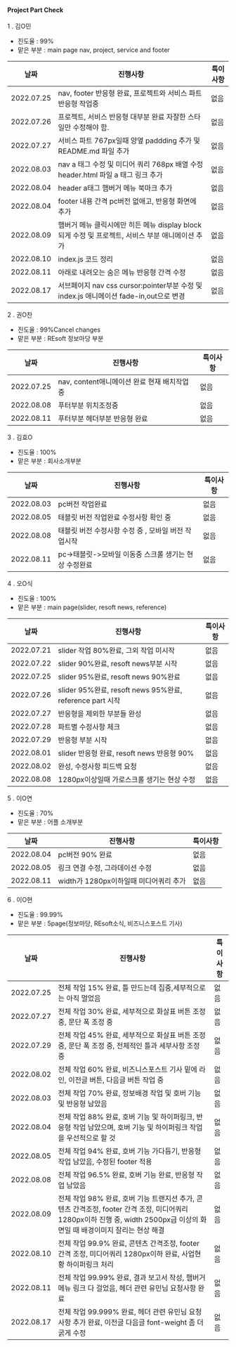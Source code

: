 #### Project Part Check

1 . 김O민

* 진도율 : 99%
* 맡은 부분 : main page nav, project, service and footer

|날짜|진행사항|특이사항|
|---|---|---|
|2022.07.25|nav, footer 반응형 완료, 프로젝트와 서비스 파트 반응형 작업중|없음|
|2022.07.26|프로젝트, 서비스 반응형 대부분 완료 자잘한 스타일만 수정해야 함.|없음|
|2022.07.27|서비스 파트 767px일때 양옆 paddding 추가 및 README.md 파일 추가|없음|
|2022.08.03|nav a 태그 수정 및 미디어 쿼리 768px 배열 수정 header.html 파일 a 태그 링크 추가|없음|
|2022.08.04|header a태그 햄버거 메뉴 북마크 추가|없음|
|2022.08.04|footer 내용 간격 pc버전 없애고, 반응형 화면에 추가|없음|
|2022.08.09|햄버거 메뉴 클릭시에만 히든 메뉴 display block 되게 수정 및 프로젝트, 서비스 부분 애니메이션 추가|없음|
|2022.08.10|index.js 코드 정리|없음|
|2022.08.11|아래로 내려오는 숨은 메뉴 반응형 간격 수정|없음|
|2022.08.17|서브페이지 nav css cursor:pointer부분 수정 및 index.js 애니메이션 fade-in,out으로 변경|없음|

2 . 권O찬

* 진도율 : 99%Cancel changes
* 맡은 부분 : REsoft 정보마당 부분
 
|날짜|진행사항|특이사항|
|---|---|---|
|2022.07.25|nav, content애니메이션 완료 현재 배치작업 중|없음|
|2022.08.08|푸터부분 위치조정중|없음|
|2022.08.11|푸터부분 헤더부분 반응형 완료|없음| 

3 . 김효O

* 진도율 : 100%
* 맡은 부분 : 회사소개부분

|날짜|진행사항|특이사항|
|---|---|---|
|2022.08.03|pc버전 작업완료|없음|
|2022.08.05|태블릿 버전 작업완료 수정사항 확인 중|없음|
|2022.08.08|태블릿 버전 수정사항 수정 중 , 모바일 버전 작업시작|없음|
|2022.08.11|pc->태블릿->모바일 이동중 스크롤 생기는 현상 수정완료|없음|

4 . 오O식

* 진도율 : 100%
* 맡은 부분 : main page(slider, resoft news, reference)

|날짜|진행사항|특이사항|
|---|---|---|
|2022.07.21|slider 작업 80%완료, 그외 작업 미시작|없음|
|2022.07.22|slider 90%완료, resoft news부분 시작|없음|
|2022.07.25|slider 95%완료, resoft news 90%완료|없음|
|2022.07.26|slider 95%완료, resoft news 95%완료, reference part 시작|없음|
|2022.07.27|반응형을 제외한 부분들 완성|없음|
|2022.07.28|파트별 수정사항 체크|없음|
|2022.07.29|반응형 부분 시작|없음|
|2022.08.01|slider 반응형 완료, resoft news 반응형 90%|없음|
|2022.08.02|완성, 수정사항 피드백 요청|없음|
|2022.08.08|1280px이상일때 가로스크롤 생기는 현상 수정|없음|


5 . 이O연


* 진도율 : 70%
* 맡은 부분 : 어플 소개부분

|날짜|진행사항|특이사항|
|---|---|---|
|2022.08.04|pc버전 90% 완료|없음|
|2022.08.05|링크 연결 수정, 그라데이션 수정|없음|
|2022.08.11|width가 1280px이하일때 미디어쿼리 추가|없음


6 . 이O현

* 진도율 : 99.99%
* 맡은 부분 : 5page(정보마당, REsoft소식, 비즈니스포스트 기사)

|날짜|진행사항|특이사항|
|---|---|---|
|2022.07.25|전체 작업 15% 완료, 틀 만드는데 집중,세부적으로는 아직 멀었음|없음|
|2022.07.27|전체 작업 30% 완료, 세부적으로 화살표 버튼 조정 중, 문단 폭 조정 중|없음|
|2022.07.29|전체 작업 45% 완료, 세부적으로 화살표 버튼 조정 중, 문단 폭 조정 중, 전체적인 틀과 세부사항 조정 중|없음|
|2022.08.02|전체 작업 60% 완료, 비즈니스포스트 기사 밑에 라인, 이전글 버튼, 다음글 버튼 작업 중|없음|
|2022.08.03|전체 작업 70% 완료, 정보배경 작업 및 호버 기능 및 반응형 남았음|없음|
|2022.08.04|전체 작업 88% 완료, 호버 기능 및 하이퍼링크, 반응형 작업 남았으며, 호버 기능 및 하이퍼링크 작업을 우선적으로 할 것|없음|
|2022.08.05|전체 작업 94% 완료, 호버 기능 가다듬기, 반응형 작업 남았음, 수정된 footer 적용|없음|
|2022.08.08|전체 작업 96.5% 완료, 호버 기능 완료, 반응형 작업 남았음|없음|
|2022.08.09|전체 작업 98% 완료, 호버 기능 트랜지션 추가, 콘텐츠 간격조정, footer 간격 조정, 미디어쿼리 1280px이하 진행 중, width 2500px급 이상의 화면일 때 배경이미지 잘리는 현상 해결|없음|
|2022.08.10|전체 작업 99.9% 완료, 콘텐츠 간격조정, footer 간격 조정, 미디어쿼리 1280px이하 완료, 사업현황 하이퍼링크 처리|없음|
|2022.08.11|전체 작업 99.99% 완료, 결과 보고서 작성, 햄버거 메뉴 링크 다 걸었음, 헤더 관련 유민님 요청사항 완료|없음|
|2022.08.17|전체 작업 99.999% 완료, 헤더 관련 유민님 요청사항 추가 완료, 이전글 다음글 font-weight 좀 더 굵게 수정|없음|

